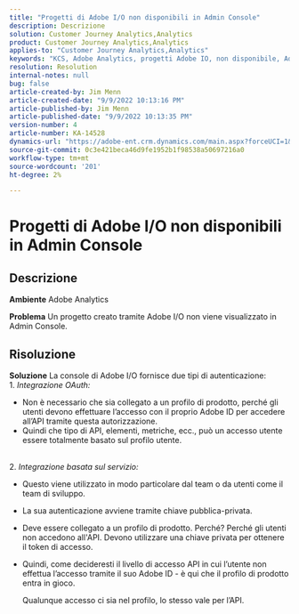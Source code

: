 ```yaml
---
title: "Progetti di Adobe I/O non disponibili in Admin Console"
description: Descrizione
solution: Customer Journey Analytics,Analytics
product: Customer Journey Analytics,Analytics
applies-to: "Customer Journey Analytics,Analytics"
keywords: "KCS, Adobe Analytics, progetti Adobe IO, non disponibile, Admin Console, integrazione OAuth, integrazione basata su servizio"
resolution: Resolution
internal-notes: null
bug: false
article-created-by: Jim Menn
article-created-date: "9/9/2022 10:13:16 PM"
article-published-by: Jim Menn
article-published-date: "9/9/2022 10:13:35 PM"
version-number: 4
article-number: KA-14528
dynamics-url: "https://adobe-ent.crm.dynamics.com/main.aspx?forceUCI=1&pagetype=entityrecord&etn=knowledgearticle&id=79289e96-8c30-ed11-9db1-0022480866ad"
source-git-commit: 0c3e421beca46d9fe1952b1f98538a50697216a0
workflow-type: tm+mt
source-wordcount: '201'
ht-degree: 2%

---
```


# Progetti di Adobe I/O non disponibili in Admin Console

## Descrizione


<b>Ambiente</b>
Adobe Analytics

<b>Problema</b>
Un progetto creato tramite Adobe I/O non viene visualizzato in Admin Console.


## Risoluzione


<b>Soluzione</b>
La console di Adobe I/O fornisce due tipi di autenticazione:
<br>1. *Integrazione OAuth:*
- Non è necessario che sia collegato a un profilo di prodotto, perché gli utenti devono effettuare l’accesso con il proprio Adobe ID per accedere all’API tramite questa autorizzazione.
- Quindi che tipo di API, elementi, metriche, ecc., può un accesso utente essere totalmente basato sul profilo utente.

<br>2. *Integrazione basata sul servizio:*
- Questo viene utilizzato in modo particolare dal team o da utenti come il team di sviluppo.


- La sua autenticazione avviene tramite chiave pubblica-privata.


- Deve essere collegato a un profilo di prodotto. Perché? Perché gli utenti non accedono all&#39;API. Devono utilizzare una chiave privata per ottenere il token di accesso.
- Quindi, come decideresti il livello di accesso API in cui l’utente non effettua l’accesso tramite il suo Adobe ID - è qui che il profilo di prodotto entra in gioco.

   Qualunque accesso ci sia nel profilo, lo stesso vale per l’API.



